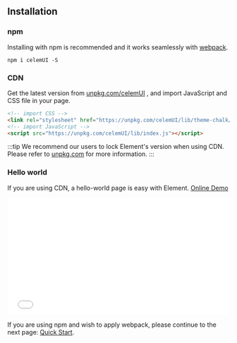 ## Installation

### npm

Installing with npm is recommended and it works seamlessly with [webpack](https://webpack.js.org/).

```shell
npm i celemUI -S
```

### CDN

Get the latest version from [unpkg.com/celemUI](https://unpkg.com/celemUI/) , and import JavaScript and CSS file in your page.

```html
<!-- import CSS -->
<link rel="stylesheet" href="https://unpkg.com/celemUI/lib/theme-chalk/index.css">
<!-- import JavaScript -->
<script src="https://unpkg.com/celemUI/lib/index.js"></script>
```

:::tip
We recommend our users to lock Element's version when using CDN. Please refer to [unpkg.com](https://unpkg.com) for more information.
:::

### Hello world

If you are using CDN, a hello-world page is easy with Element. [Online Demo](https://codepen.io/bofeng/pen/poaEmJY)

<iframe height="265" style="width: 100%;" scrolling="no" title="Element demo" src="//codepen.io/bofeng/embed/poaEmJY/?height=265&theme-id=light&default-tab=html" frameborder="no" allowtransparency="true" allowfullscreen="true">
  See the Pen <a href='https://codepen.io/bofeng/pen/poaEmJY/'>Element demo</a> by hetech
  (<a href='https://codepen.io/bofeng'>@bofeng</a>) on <a href='https://codepen.io'>CodePen</a>.
</iframe>

If you are using npm and wish to apply webpack, please continue to the next page: [Quick Start](/#/en-US/component/quickstart).
